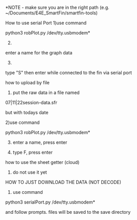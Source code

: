*NOTE - make sure you are in the right path (e.g. ~/Documents/E4E_SmartFin/smartfin-tools)

How to use serial Port
1)use command

python3 robPlot.py /dev/tty.usbmodem*

2)

enter a name for the graph data

3)

type "S" then enter while connected to the fin via serial port


how to upload by file

1) put the raw data in a file named 

07|11|22session-data.sfr

but with todays date

2)use command

python3 robPlot.py /dev/tty.usbmodem*

3) enter a name, press enter

4) type F, press enter

how to use the sheet getter (cloud)

1) do not use it yet


HOW TO JUST DOWNLOAD THE DATA (NOT DECODE)

1) use command

python3 serialPort.py /dev/tty.usbmodem*

and follow prompts. files will be saved to the save directory

